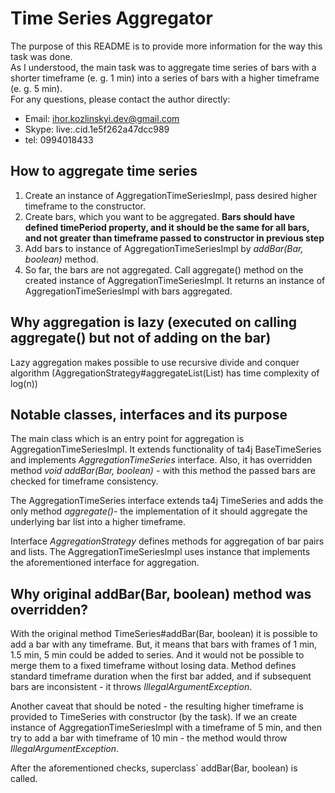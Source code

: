 # Time Series Aggregator

The purpose of this README is to provide more information for the way this task was done. <br/>
As I understood, the main task was to aggregate time series of bars with a shorter timeframe (e. g. 1 min) 
into a series of bars with a higher timeframe (e. g. 5 min). <br>
For any questions, please contact the author directly:
- Email: ihor.kozlinskyi.dev@gmail.com
- Skype: live:.cid.1e5f262a47dcc989
- tel: 0994018433

## How to aggregate time series
1. Create an instance of AggregationTimeSeriesImpl, pass desired higher timeframe to the constructor.
2. Create bars, which you want to be aggregated. **Bars should have defined timePeriod property, and 
it should be the same for all bars, and not greater than timeframe passed to constructor in previous step**
3. Add bars to instance of AggregationTimeSeriesImpl by *addBar(Bar, boolean)* method.
4. So far, the bars are not aggregated. Call aggregate() method on the created instance of AggregationTimeSeriesImpl.
It returns an instance of AggregationTimeSeriesImpl with bars aggregated.

## Why aggregation is lazy (executed on calling aggregate() but not of adding on the bar)

Lazy aggregation makes possible to use recursive divide and conquer algorithm (AggregationStrategy#aggregateList(List<Bar>)
has time complexity of log(n))

## Notable classes, interfaces and its purpose

The main class which is an entry point for aggregation is AggregationTimeSeriesImpl. It extends functionality
of ta4j BaseTimeSeries and implements *AggregationTimeSeries* interface. Also, it has overridden method 
*void addBar(Bar, boolean)* - with this method the passed bars are checked for timeframe consistency. <br>

The AggregationTimeSeries interface extends ta4j TimeSeries and adds the only method *aggregate()*- the implementation
of it should aggregate the underlying bar list into a higher timeframe.

Interface *AggregationStrategy* defines methods for aggregation of bar pairs and lists. The AggregationTimeSeriesImpl
uses instance that implements the aforementioned interface for aggregation.

## Why original addBar(Bar, boolean) method was overridden?

With the original method TimeSeries#addBar(Bar, boolean) it is possible to add a bar with any timeframe.
But, it means that bars with frames of 1 min, 1.5 min, 5 min could be added to series. And it would not 
be possible to merge them to a fixed timeframe without losing data. Method defines standard timeframe duration
when the first bar added, and if subsequent bars are inconsistent - it throws *IllegalArgumentException*.

Another caveat that should be noted - the resulting higher timeframe is provided to TimeSeries
with constructor (by the task). If we an create instance of AggregationTimeSeriesImpl with a timeframe of 5 min,
and then try to add a bar with timeframe of 10 min - the method would throw *IllegalArgumentException*.

After the aforementioned checks, superclass` addBar(Bar, boolean) is called.

